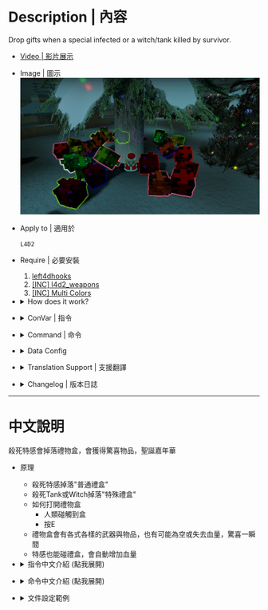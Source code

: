 # Description | 內容
Drop gifts when a special infected or a witch/tank killed by survivor.

* [Video | 影片展示](https://youtu.be/komzEmVvtH0)

* Image | 圖示
	<br/>![l4d2_gifts_1](image/l4d2_gifts_1.jpg)

* Apply to | 適用於
	```
	L4D2
	```

* Require | 必要安裝
	1. [left4dhooks](https://forums.alliedmods.net/showthread.php?t=321696)
	2. [[INC] l4d2_weapons](https://github.com/fbef0102/Game-Private_Plugin/blob/main/L4D_插件/Require_檔案/scripting/include/l4d2_weapons.inc)
	3. [[INC] Multi Colors](https://github.com/fbef0102/L4D1_2-Plugins/releases/tag/Multi-Colors)

* <details><summary>How does it work?</summary>

	* Drop "Standard Gift" when special infected dies
	* Drop "Special Gift" when a tank/witch dies
	* How to open gift
		* Touch the gifts
		* Press E
	* Gift
		* Weapons
		* Items
		* Health
</details>

* <details><summary>ConVar | 指令</summary>

    * cfg/sourcemod/l4d2_gifts.cfg
		```php
		// Enable gifts 0: Disable, 1: Enable
		l4d2_gifts_enabled "1"

		// How long the gift stay on ground (seconds)
		l4d2_gifts_gift_life "30"

		// Chance (%) of infected drop special standard gift.
		l4d2_gifts_chance_standard "50"

		// Chance (%) of tank and witch drop second special gift.
		l4d2_gifts_chance_special "100"

		// Increase Infected health if they pick up gift. (0=Off)
		l4d2_gifts_infected_reward_hp_standard "200"

		// Increase Infected health if they pick up special gift. (0=Off)
		l4d2_gifts_infected_reward_hp_special "400"

		// Notify Server who pickes up gift, and what the gift reward is. (0: Disable, 1:In chat, 2: In Hint Box, 3: In center text)
		l4d2_gifts_announce_type "3"

		// If 1, prevent survivors from switching into new weapons and items when they open gifts
		l4d2_gifts_block_switch "0"

		// Standard gift - pick up sound file (relative to to sound/, empty=disable)
		l4d2_gifts_soundfile_standard "level/loud/climber.wav"

		// Special gift - pick up sound file (relative to to sound/, empty=disable)
		l4d2_gifts_soundfile_special "level/gnomeftw.wav"
		```
</details>

* <details><summary>Command | 命令</summary>

	* **Spawn a gift in your position (Adm required: ADMFLAG_CHEATS)**
		```php
		sm_gifts <standard>
		sm_gifts <special>
		```

	* **Reload the config file of gifts (data/l4d2_gifts.cfg)**
		```php
		sm_reloadgifts
		```
</details>

* <details><summary>Data Config</summary>

	* [data/l4d2_gifts.cfg](data/l4d2_gifts.cfg)
		> Manual in this file, click for more details...
</details>

* <details><summary>Translation Support | 支援翻譯</summary>

	```
	English
	繁體中文
	简体中文
	```
</details>

* <details><summary>Changelog | 版本日誌</summary>

    * v3.5 (2024-5-5)
		* Now survivors can press E to open gifts

    * v3.4 (2024-2-20)
		* Use data file to modify the gift items
		* Update Cvars
		* Update Translation

    * v3.3 (2023-12-11)
		* Remove collect limit
		* Remove some cvars
		* Update translation and data file

    * v3.2 (2023-6-9)
		* Add a convar, prevent survivors from switching into new weapons and items when they open gifts
		* Create Fake weapon_drop event

    * v3.0 (2022-12-26)
		* Add health gift, survivor could increase or lose health

    * v2.9 (2022-12-2)
		* Add cvars to control glow color and range
		* Translation Support

    * v2.8
		* Remake Code
		* Remove rotation, and some static models
		* Add L4D2 "The Last Stand" two melee: pitchfork、shovel
		* Add All weapons、melee、items
		* Add laser、firework crate、ammo、incendiary ammo、explosive_ammo
		* Use left4dhooks instead
		* Remove points
		* Add glow flashing

	* v1.3.6.1
		* [Original Plugin by Aceleracion](https://forums.alliedmods.net/showthread.php?t=302731)
</details>

- - - -
# 中文說明
殺死特感會掉落禮物盒，會獲得驚喜物品，聖誕嘉年華

* 原理
    * 殺死特感掉落"普通禮盒"
    * 殺死Tank或Witch掉落"特殊禮盒"
	* 如何打開禮物盒
		* 人類碰觸到盒
		* 按E
	* 禮物盒會有各式各樣的武器與物品，也有可能為空或失去血量，驚喜一瞬間
	* 特感也能碰禮盒，會自動增加血量

* <details><summary>指令中文介紹 (點我展開)</summary>

    * cfg/sourcemod/l4d2_gifts.cfg
		```php
		// 0=關閉插件, 1=啟動插件
		l4d2_gifts_enabled "1"

		// 禮盒的存活時間，如果沒有人撿起會自動消失 (單位: 秒數)
		l4d2_gifts_gift_life "30"

		// 特感掉落普通禮盒的機率
		l4d2_gifts_chance_standard "50"

		// Tank/Witch掉落特殊禮盒的機率
		l4d2_gifts_chance_special "100"

		// 特感撿到普通禮盒所增加的血量. (0=關閉這項功能)
		l4d2_gifts_infected_reward_hp_standard "200"

		// 特感撿到特殊禮盒所增加的血量. (0=關閉這項功能)
		l4d2_gifts_infected_reward_hp_special "400"

		// 獲得禮物盒的提示該如何顯示. (0: 不提示, 1: 聊天框, 2: 黑底白字框, 3: 螢幕正中間)
		l4d2_gifts_announce_type "3"

		// 1=人類撿起禮盒時，物資直接掉在地上
		// 0=人類撿起禮盒時，物資直接拿在手上
		l4d2_gifts_block_switch "0"

		// 撿起普通禮盒的音效檔案，路徑相對於sound資料夾 (留白=無音效)
		l4d2_gifts_soundfile_standard "level/loud/climber.wav"

		// 撿起特殊禮盒的音效檔案，路徑相對於sound資料夾 (留白=無音效)
		l4d2_gifts_soundfile_special "level/gnomeftw.wav"
		```
</details>

* <details><summary>命令中文介紹 (點我展開)</summary>
    
	* **在準心指向的地方生成禮盒 (權限: ADMFLAG_CHEATS)**
		```php
		sm_gifts <standard> //生成普通禮盒
		sm_gifts <special> //生成特殊禮盒
		```

	* **重載禮盒的模組設定文件 (data/l4d2_gifts.cfg)**
		```php
		sm_reloadgifts
		```
</details>

* <details><summary>文件設定範例</summary>

	* [data/l4d2_gifts.cfg](data/l4d2_gifts.cfg)
		> 內有中文說明，可點擊查看
</details>
